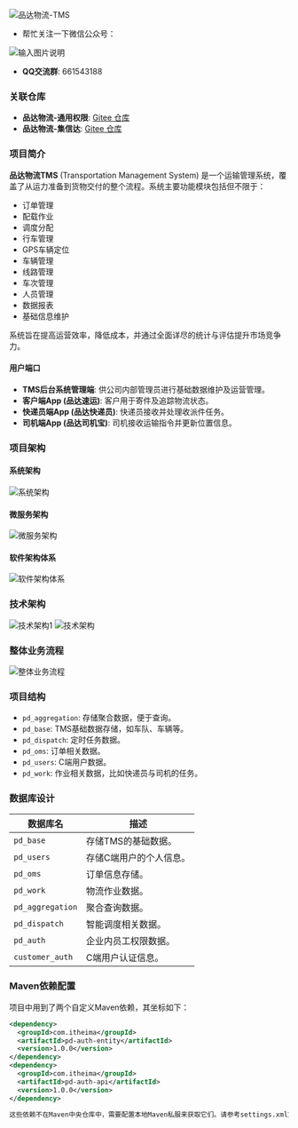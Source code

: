 ![品达物流-TMS](docs/pinda.jpg)

- 帮忙关注一下微信公众号：

![输入图片说明](%E6%88%91%E7%9A%84%E5%BE%AE%E4%BF%A1%E5%85%AC%E4%BC%97%E5%8F%B7.jpg)

- **QQ交流群**: 661543188

### 关联仓库

- **品达物流-通用权限**: [Gitee 仓库](https://gitee.com/itxinfei/pinda-authority)
- **品达物流-集信达**: [Gitee 仓库](https://gitee.com/itxinfei/jixinda.git)

### 项目简介

**品达物流TMS** (Transportation Management System) 是一个运输管理系统，覆盖了从运力准备到货物交付的整个流程。系统主要功能模块包括但不限于：

- 订单管理
- 配载作业
- 调度分配
- 行车管理
- GPS车辆定位
- 车辆管理
- 线路管理
- 车次管理
- 人员管理
- 数据报表
- 基础信息维护

系统旨在提高运营效率，降低成本，并通过全面详尽的统计与评估提升市场竞争力。

#### 用户端口

- **TMS后台系统管理端**: 供公司内部管理员进行基础数据维护及运营管理。
- **客户端App (品达速运)**: 客户用于寄件及追踪物流状态。
- **快递员端App (品达快递员)**: 快递员接收并处理收派件任务。
- **司机端App (品达司机宝)**: 司机接收运输指令并更新位置信息。

### 项目架构

#### 系统架构
![系统架构](docs/系统架构.png)

#### 微服务架构
![微服务架构](docs/微服务架构.png)

#### 软件架构体系
![软件架构体系](docs/软件架构体系.png)

### 技术架构

![技术架构1](docs/技术架构1.png)
![技术架构](docs/技术架构.png)

### 整体业务流程

![整体业务流程](docs/整体业务流程.png)

### 项目结构

- `pd_aggregation`: 存储聚合数据，便于查询。
- `pd_base`: TMS基础数据存储，如车队、车辆等。
- `pd_dispatch`: 定时任务数据。
- `pd_oms`: 订单相关数据。
- `pd_users`: C端用户数据。
- `pd_work`: 作业相关数据，比如快递员与司机的任务。

### 数据库设计

| 数据库名      | 描述                                                         |
| ------------- | ------------------------------------------------------------ |
| `pd_base`     | 存储TMS的基础数据。                                          |
| `pd_users`    | 存储C端用户的个人信息。                                      |
| `pd_oms`      | 订单信息存储。                                               |
| `pd_work`     | 物流作业数据。                                               |
| `pd_aggregation` | 聚合查询数据。                                              |
| `pd_dispatch` | 智能调度相关数据。                                           |
| `pd_auth`     | 企业内员工权限数据。                                         |
| `customer_auth` | C端用户认证信息。                                           |

### Maven依赖配置

项目中用到了两个自定义Maven依赖，其坐标如下：

```xml
<dependency>
  <groupId>com.itheima</groupId>
  <artifactId>pd-auth-entity</artifactId>
  <version>1.0.0</version>
</dependency>
<dependency>
  <groupId>com.itheima</groupId>
  <artifactId>pd-auth-api</artifactId>
  <version>1.0.0</version>
</dependency>

这些依赖不在Maven中央仓库中，需要配置本地Maven私服来获取它们。请参考settings.xml文档进行配置。